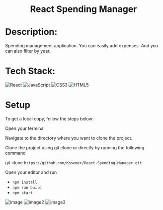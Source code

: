 <h1 align="center">React Spending Manager</h1>

# Description:

Spending management application. You can easily add expenses. And you can also filter by year.


# Tech Stack:
![React](https://img.shields.io/badge/react-%2320232a.svg?style=for-the-badge&logo=react&logoColor=%2361DAFB) 
![JavaScript](https://img.shields.io/badge/javascript-%23323330.svg?style=for-the-badge&logo=javascript&logoColor=%23F7DF1E) 
![CSS3](https://img.shields.io/badge/css3-%231572B6.svg?style=for-the-badge&logo=css3&logoColor=white) 
![HTML5](https://img.shields.io/badge/html5-%23E34F26.svg?style=for-the-badge&logo=html5&logoColor=white)

# Setup
To get a local copy, follow the steps below:

Open your terminal

Navigate to the directory where you want to clone the project.

Clone the project using git clone or directly by running the following command

git clone `https://github.com/Kosemer/React-Spending-Manager.git`

Open your editor and run

* `npm install`
* `npm run build`
* `npm start`

![image](https://user-images.githubusercontent.com/82768146/194775316-967049ca-a7df-468a-bcf6-ed8208a4c947.JPG)
![image2](https://user-images.githubusercontent.com/82768146/194775320-a94a2bb9-cf9b-4239-b9c8-8c754e3f0f29.JPG)
![image3](https://user-images.githubusercontent.com/82768146/194775322-5b9af90f-1926-47b2-ab4c-2f4ec82e271b.JPG)
